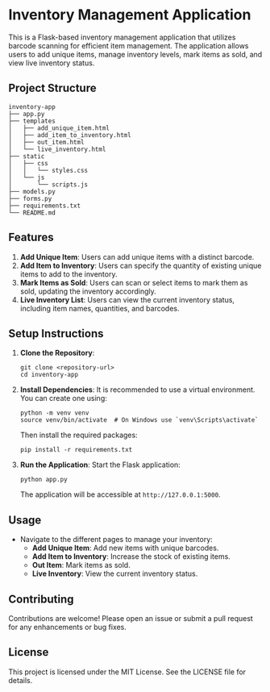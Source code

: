 # Inventory Management Application

This is a Flask-based inventory management application that utilizes barcode scanning for efficient item management. The application allows users to add unique items, manage inventory levels, mark items as sold, and view live inventory status.

## Project Structure

```
inventory-app
├── app.py
├── templates
│   ├── add_unique_item.html
│   ├── add_item_to_inventory.html
│   ├── out_item.html
│   └── live_inventory.html
├── static
│   ├── css
│   │   └── styles.css
│   └── js
│       └── scripts.js
├── models.py
├── forms.py
├── requirements.txt
└── README.md
```

## Features

1. **Add Unique Item**: Users can add unique items with a distinct barcode.
2. **Add Item to Inventory**: Users can specify the quantity of existing unique items to add to the inventory.
3. **Mark Items as Sold**: Users can scan or select items to mark them as sold, updating the inventory accordingly.
4. **Live Inventory List**: Users can view the current inventory status, including item names, quantities, and barcodes.

## Setup Instructions

1. **Clone the Repository**:

   ```
   git clone <repository-url>
   cd inventory-app
   ```

2. **Install Dependencies**:
   It is recommended to use a virtual environment. You can create one using:

   ```
   python -m venv venv
   source venv/bin/activate  # On Windows use `venv\Scripts\activate`
   ```

   Then install the required packages:

   ```
   pip install -r requirements.txt
   ```

3. **Run the Application**:
   Start the Flask application:
   ```
   python app.py
   ```
   The application will be accessible at `http://127.0.0.1:5000`.

## Usage

- Navigate to the different pages to manage your inventory:
  - **Add Unique Item**: Add new items with unique barcodes.
  - **Add Item to Inventory**: Increase the stock of existing items.
  - **Out Item**: Mark items as sold.
  - **Live Inventory**: View the current inventory status.

## Contributing

Contributions are welcome! Please open an issue or submit a pull request for any enhancements or bug fixes.

## License

This project is licensed under the MIT License. See the LICENSE file for details.
